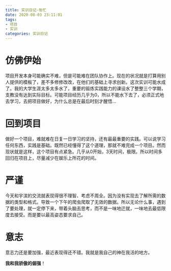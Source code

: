 ```yaml
---
title: 实训日记-匆忙
date: 2020-08-03 23:11:01
tags:
- 项目
- 实训
categories: 实训日记
---
```


# 仿佛伊始

项目开发本身可能确实不难，但是可能难在团队协作上。现在的状况就是打算用别人提供的模板了，差不多修修改改，在他们的基础上寻求创新。这次实训可能水成了。我的大学生涯太多太多水了，重要的锻炼实践能力的课设水了整整三个学期，支教没有达到实际目标。可能项目经历几乎为0，所以不能水下去了，必须正式地去学习，去把项目做好，为什么总是在最后时刻才醒悟...<!--more-->

# 回到项目

做好一个项目，难就难在日复一日学习的坚持，还有最最重要的实践。可以说学习任何东西，实践是基础。既然已经懂得了这个道理，那就不难完成一个项目。然而现状就是这样，这个项目有点紧急。几乎从0开始，3天时间，极限。所以时间多回归在项目上，尽量减少在娱乐上所花的时间。

# 严谨

今天和宇滨的交流就表现得很不理智、考虑不周全。因为没有实现去了解所需的数据的类型和格式。导致一个下午的爬虫爬取了无效的数据。所以无论什么事，遇到了要处理，就一定停下来，带着头脑去思考，而不是一味地迁就，一味地去最低限度去接受。而是要以最高姿态要求自己。

# 意志

意志力还是要加强，最近表现得还不错。我就是我自己的神在我活的地方。

**我和我骄傲的倔强**！